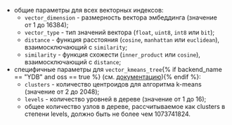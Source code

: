   * общие параметры для всех векторных индексов:
    * `vector_dimension` - размерность вектора эмбеддинга (значение от 1 до 16384);
    * `vector_type` - тип значений вектора (`float`, `uint8`, `int8` или `bit`);
    * `distance` - функция расстояния (`cosine`, `manhattan` или `euclidean`), взаимосключающий с `similarity`;
    * `similarity` - функция схожести (`inner_product` или `cosine`), взаимосключающий с `distance`;
  * специфичные параметры для `vector_kmeans_tree`{% if backend_name == "YDB" and oss == true %} (см. [документацию](../../../../dev/vector-indexes.md#kmeans-tree-type)){% endif %}:
    * `clusters` - количество центроидов для алгоритма k-means (значение от 2 до 2048);
    * `levels` - количество уровней в дереве (значение от 1 до 16);
    * общее количество узлов в дереве, рассчитываемое как clusters в степени levels, должно быть не более чем 1073741824.
